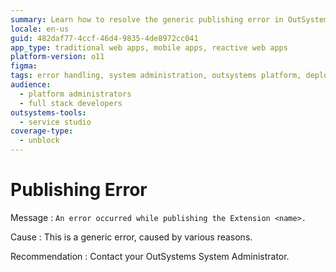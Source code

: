 ```yaml
---
summary: Learn how to resolve the generic publishing error in OutSystems 11 (O11) by contacting your system administrator.
locale: en-us
guid: 482daf77-4ccf-46d4-9835-4de8972cc041
app_type: traditional web apps, mobile apps, reactive web apps
platform-version: o11
figma:
tags: error handling, system administration, outsystems platform, deployment issues, troubleshooting guide
audience:
  - platform administrators
  - full stack developers
outsystems-tools:
  - service studio
coverage-type:
  - unblock
---
```


# Publishing Error

Message
:   `An error occurred while publishing the Extension <name>.`

Cause
:   This is a generic error, caused by various reasons.

Recommendation 
:   Contact your OutSystems System Administrator.
